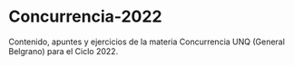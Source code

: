 # Concurrencia-2022
Contenido, apuntes y ejercicios de la materia Concurrencia UNQ (General Belgrano) para el Ciclo 2022.
